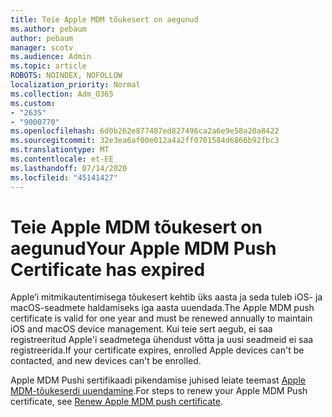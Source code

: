 ```yaml
---
title: Teie Apple MDM tõukesert on aegunud
ms.author: pebaum
author: pebaum
manager: scotv
ms.audience: Admin
ms.topic: article
ROBOTS: NOINDEX, NOFOLLOW
localization_priority: Normal
ms.collection: Adm_O365
ms.custom:
- "2635"
- "9000770"
ms.openlocfilehash: 6d0b262e877487ed827496ca2a6e9e58a20a8422
ms.sourcegitcommit: 32e3ea6af00e012a4a2ff0701584d6866b92fbc3
ms.translationtype: MT
ms.contentlocale: et-EE
ms.lasthandoff: 07/14/2020
ms.locfileid: "45141427"
---
```

# <a name="your-apple-mdm-push-certificate-has-expired"></a><span data-ttu-id="a06b3-102">Teie Apple MDM tõukesert on aegunud</span><span class="sxs-lookup"><span data-stu-id="a06b3-102">Your Apple MDM Push Certificate has expired</span></span>

<span data-ttu-id="a06b3-103">Apple’i mitmikautentimisega tõukesert kehtib üks aasta ja seda tuleb iOS- ja macOS-seadmete haldamiseks iga aasta uuendada.</span><span class="sxs-lookup"><span data-stu-id="a06b3-103">The Apple MDM push certificate is valid for one year and must be renewed annually to maintain iOS and macOS device management.</span></span> <span data-ttu-id="a06b3-104">Kui teie sert aegub, ei saa registreeritud Apple'i seadmetega ühendust võtta ja uusi seadmeid ei saa registreerida.</span><span class="sxs-lookup"><span data-stu-id="a06b3-104">If your certificate expires, enrolled Apple devices can't be contacted, and new devices can't be enrolled.</span></span>

<span data-ttu-id="a06b3-105">Apple MDM Pushi sertifikaadi pikendamise juhised leiate teemast [Apple MDM-tõukeserdi uuendamine](https://docs.microsoft.com/intune/apple-mdm-push-certificate-get#renew-apple-mdm-push-certificate).</span><span class="sxs-lookup"><span data-stu-id="a06b3-105">For steps to renew your Apple MDM Push certificate, see [Renew Apple MDM push certificate](https://docs.microsoft.com/intune/apple-mdm-push-certificate-get#renew-apple-mdm-push-certificate).</span></span>
